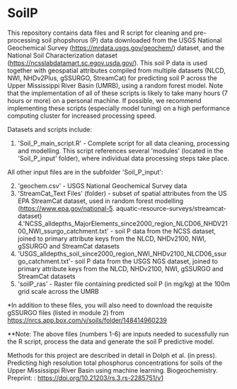 # SoilP
This repository contains data files and R script for cleaning and pre-processing soil phopshorus (P) data downloaded from the USGS National Geochemical Survey (https://mrdata.usgs.gov/geochem/) dataset, and the National Soil Characterization dataset (https://ncsslabdatamart.sc.egov.usda.gov/). This soil P data is used together with geospatial attributes compiled from multiple datasets (NLCD, NWI, NHDv2Plus, gSSURGO, StreamCat) for predicting soil P across the Upper Mississippi River Basin (UMRB), using a random forest model. Note that the implementation of all of these scripts is likely to take many hours (7 hours or more) on a personal machine. If possible, we recommend implementing these scripts (especially model tuning) on a high performance computing cluster for increased processing speed.  

Datasets and scripts include:
1. 'Soil_P_main_script.R' - Complete script for all data cleaning, processing and modelling. This script references several 'modules' (located in the 'Soil_P_input' folder), where individual data processing steps take place. 

All other input files are in the subfolder 'Soil_P_input':

2. 'geochem.csv' - USGS National Geochemical Survey data
3. 'StreamCat_Text Files' (folder) - subset of spatial attributes from the US EPA StreamCat dataset, used in random forest modelling (https://www.epa.gov/national-5. aquatic-resource-surveys/streamcat-dataset)
4.'NCSS_alldepths_MajorElements_since2000_region_NLCD06_NHDV2100_NWI_ssurgo_catchment.txt' - soil P data from the NCSS dataset, joined to primary attribute keys from the NLCD, NHDv2100, NWI, gSSURGO and StreamCat datasets
5. 'USGS_alldepths_soil_since2000_region_NWI_NHDv2100_NLCD06_ssurgo_catchment.txt'- soil P data from the USGS NGS dataset, joined to primary attribute keys from the NLCD, NHDv2100, NWI, gSSURGO and StreamCat datasets
6. 'soilP_ras' - Raster file containing predicted soil P (in mg/kg) at the 100m grid scale across the UMRB

*In addition to these files, you will also need to download the requisite gSSURGO files (listed in module 2) from https://nrcs.app.box.com/v/soils/folder/148414960239

**Note: The above files (numbers 1-6) are inputs needed to sucessfully run the R script, process the data and generate the soil P predictive model. 


Methods for this project are described in detail in Dolph et al. (in press). Predicting high resolution total phosphorus concentrations for soils of the Upper Mississippi River Basin using machine learning. Biogeochemistry. Preprint: : https://doi.org/10.21203/rs.3.rs-2285751/v1
